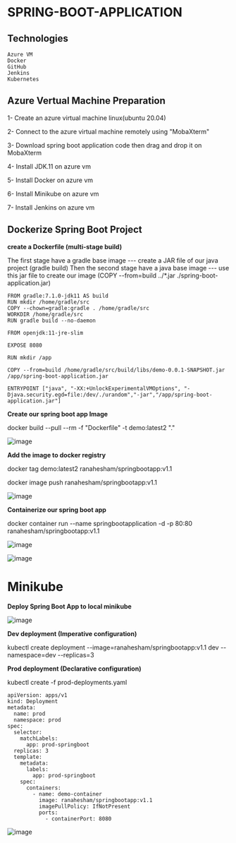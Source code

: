 # SPRING-BOOT-APPLICATION


## Technologies
``` 
Azure VM
Docker
GitHub
Jenkins
Kubernetes 
```


## Azure Vertual Machine Preparation

1- Create an azure virtual machine linux(ubuntu 20.04)

2- Connect to the azure virtual machine remotely using "MobaXterm"

3- Download spring boot application code then drag and drop it on MobaXterm

4- Install JDK.11 on azure vm

5- Install Docker on azure vm

6- Install Minikube on azure vm

7- Install Jenkins on azure vm



## Dockerize Spring Boot Project 


**create a Dockerfile (multi-stage build)**

The first stage have a gradle base image --- create a JAR file of our java project (gradle build)
Then the second stage have a java base image --- use this jar file to create our image (COPY --from=build ../*.jar ./spring-boot-application.jar)

```
FROM gradle:7.1.0-jdk11 AS build
RUN mkdir /home/gradle/src
COPY --chown=gradle:gradle . /home/gradle/src
WORKDIR /home/gradle/src
RUN gradle build --no-daemon

FROM openjdk:11-jre-slim

EXPOSE 8080

RUN mkdir /app

COPY --from=build /home/gradle/src/build/libs/demo-0.0.1-SNAPSHOT.jar /app/spring-boot-application.jar

ENTRYPOINT ["java", "-XX:+UnlockExperimentalVMOptions", "-Djava.security.egd=file:/dev/./urandom","-jar","/app/spring-boot-application.jar"]

```

**Create our spring boot app Image**

docker build --pull --rm -f "Dockerfile" -t demo:latest2 "."

![image](https://user-images.githubusercontent.com/61191521/203035996-076ab124-3ebd-4c1b-93c7-009ac2e1ec79.png)


**Add the image to docker registry**

 docker tag demo:latest2 ranahesham/springbootapp:v1.1
 
 docker image push ranahesham/springbootapp:v1.1
 
 ![image](https://user-images.githubusercontent.com/61191521/203037250-22a54755-ebe8-4d13-918d-26bac8331f9a.png)


**Containerize our spring boot app**

docker container run --name springbootapplication -d -p 80:80 ranahesham/springbootapp:v1.1

![image](https://user-images.githubusercontent.com/61191521/203036348-773aa244-7ebe-419f-8f66-7793a3f066ef.png)

![image](https://user-images.githubusercontent.com/61191521/203409635-fb2c6c2f-49ec-4c6b-a830-6785980ca0eb.png)


# Minikube

**Deploy Spring Boot App to local minikube**

![image](https://user-images.githubusercontent.com/61191521/203040513-21c80e6b-4694-400a-af15-3d57a04fc1a8.png)


**Dev deployment (Imperative configuration)**

kubectl create deployment --image=ranahesham/springbootapp:v1.1 dev --namespace=dev --replicas=3


**Prod deployment (Declarative configuration)**

kubectl create -f prod-deployments.yaml

```
apiVersion: apps/v1
kind: Deployment
metadata:
  name: prod
  namespace: prod
spec:
  selector:
    matchLabels:
      app: prod-springboot
  replicas: 3
  template:
    metadata:
      labels:
        app: prod-springboot
    spec:
      containers:
        - name: demo-container
          image: ranahesham/springbootapp:v1.1
          imagePullPolicy: IfNotPresent
          ports:
            - containerPort: 8080
```


![image](https://user-images.githubusercontent.com/61191521/203043745-6d90d65b-7216-4490-998a-f6e8218b5e5f.png)
